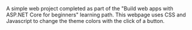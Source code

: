 A simple web project completed as part of the "Build web apps with ASP.NET Core for beginners" learning path.
This webpage uses CSS and Javascript to change the theme colors with the click of a button.
